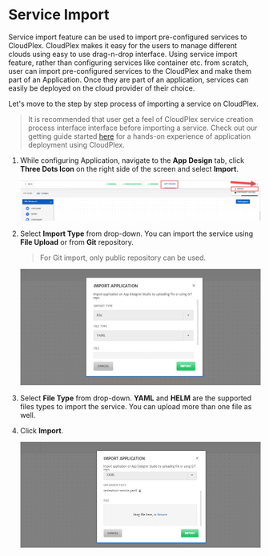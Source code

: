 # Service Import

Service import feature can be used to import pre-configured services to CloudPlex. CloudPlex makes it easy for the users to manage different clouds using easy to use drag-n-drop interface. Using service import feature, rather than configuring services like container etc. from scratch, user can import pre-configured services to the CloudPlex and make them part of an Application. Once they are part of an application, services can easily be deployed on the cloud provider of their choice. 

Let's move to the step by step process of importing a service on CloudPlex.

> It is recommended that user get a feel of CloudPlex service creation process interface interface before importing a service. Check out our getting guide started [here](/pages/user-guide/getting-started/getting-started) for a hands-on experience of application deployment using CloudPlex.

1. While configuring Application, navigate to the **App Design** tab, click **Three Dots Icon** on the right side of the screen and select **Import**. 

   ![1](imgs/1.jpg)

2. Select **Import Type** from drop-down. You can import the service using **File Upload** or from **Git** repository.

   > For Git import, only public repository can be used. 

   ![2](imgs/2.jpg)

3. Select **File Type** from drop-down. **YAML** and **HELM** are the supported files types to import the service. 
   You can upload more than one file as well.

4. Click **Import**.

   ![3](imgs/3.jpg)